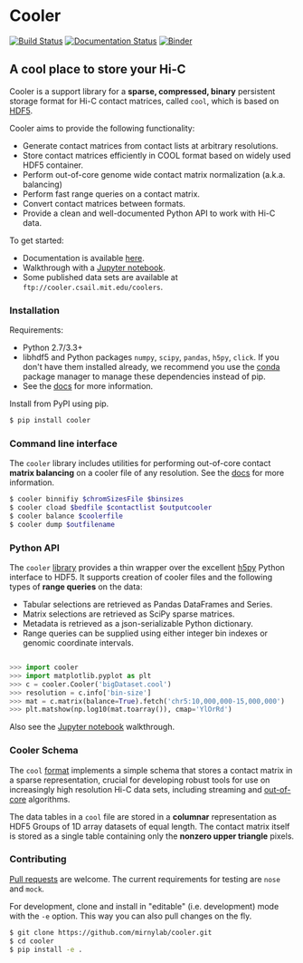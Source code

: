 # Cooler

[![Build Status](https://travis-ci.org/mirnylab/cooler.svg?branch=master)](https://travis-ci.org/mirnylab/cooler)
[![Documentation Status](https://readthedocs.org/projects/cooler/badge/?version=latest)](http://cooler.readthedocs.org/en/latest/)
[![Binder](http://mybinder.org/badge.svg)](http://mybinder.org:/repo/mirnylab/cooler-binder)

## A cool place to store your Hi-C

Cooler is a support library for a **sparse, compressed, binary** persistent storage format for Hi-C contact matrices, called `cool`, which is based on [HDF5](https://en.wikipedia.org/wiki/Hierarchical_Data_Format).

Cooler aims to provide the following functionality:

- Generate contact matrices from contact lists at arbitrary resolutions.
- Store contact matrices efficiently in COOL format based on widely used HDF5 container.
- Perform out-of-core genome wide contact matrix normalization (a.k.a. balancing)
- Perform fast range queries on a contact matrix.
- Convert contact matrices between formats.
- Provide a clean and well-documented Python API to work with Hi-C data.


To get started:

- Documentation is available [here](http://cooler.readthedocs.org/en/latest/).
- Walkthrough with a [Jupyter notebook](https://github.com/mirnylab/cooler-binder).
- Some published data sets are available at `ftp://cooler.csail.mit.edu/coolers`.


### Installation

Requirements:

- Python 2.7/3.3+
- libhdf5 and Python packages `numpy`, `scipy`, `pandas`, `h5py`, `click`. If you don't have them installed already, we recommend you use the [conda](http://conda.pydata.org/miniconda.html) package manager to manage these dependencies instead of pip.
- See the [docs](http://cooler.readthedocs.org/en/latest/) for more information.

Install from PyPI using pip.
```sh
$ pip install cooler
```


### Command line interface

The `cooler` library includes utilities for performing out-of-core contact **matrix balancing** on a cooler file of any resolution. See the [docs](http://cooler.readthedocs.org/en/latest/) for more information.

```bash
$ cooler binnifiy $chromSizesFile $binsizes
$ cooler cload $bedfile $contactlist $outputcooler
$ cooler balance $coolerfile
$ cooler dump $outfilename
```

### Python API

The `cooler` [library](https://github.com/mirnylab/cooler) provides a thin wrapper over the excellent [h5py](http://docs.h5py.org/en/latest/) Python interface to HDF5. It supports creation of cooler files and the following types of **range queries** on the data:

- Tabular selections are retrieved as Pandas DataFrames and Series.
- Matrix  selections are retrieved as SciPy sparse matrices.
- Metadata is retrieved as a json-serializable Python dictionary.
- Range queries can be supplied using either integer bin indexes or genomic coordinate intervals.

```python

>>> import cooler
>>> import matplotlib.pyplot as plt
>>> c = cooler.Cooler('bigDataset.cool')
>>> resolution = c.info['bin-size']
>>> mat = c.matrix(balance=True).fetch('chr5:10,000,000-15,000,000')
>>> plt.matshow(np.log10(mat.toarray()), cmap='YlOrRd')
```

Also see the [Jupyter notebook](https://github.com/mirnylab/cooler-binder) walkthrough.


### Cooler Schema

The `cool` [format](http://cooler.readthedocs.io/en/latest/intro.html#data-model) implements a simple schema that stores a contact matrix in a sparse representation, crucial for developing robust tools for use on increasingly high resolution Hi-C data sets, including streaming and [out-of-core](https://en.wikipedia.org/wiki/Out-of-core_algorithm) algorithms.

The data tables in a `cool` file are stored in a **columnar** representation as HDF5 Groups of 1D array datasets of equal length. The contact matrix itself is stored as a single table containing only the **nonzero upper triangle** pixels.


### Contributing

[Pull requests](https://akrabat.com/the-beginners-guide-to-contributing-to-a-github-project/) are welcome. The current requirements for testing are `nose` and `mock`.

For development, clone and install in "editable" (i.e. development) mode with the `-e` option. This way you can also pull changes on the fly.
```sh
$ git clone https://github.com/mirnylab/cooler.git
$ cd cooler
$ pip install -e .
```




